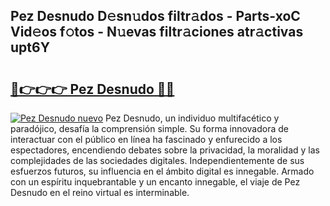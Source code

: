 ## Pez Desnudo D𝚎sn𝚞dos filtr𝚊dos - Parts-xoC Vid𝚎os f𝚘tos - N𝚞evas filtr𝚊ciones atr𝚊ctivas upt6Y

# <h2><a href="http://mb3hfc.tromn.icu/?c=Pez+Desnudo">🔗👉👉👉 Pez Desnudo 🔗🔗</a></h2>

[![Pez Desnudo nuevo](https://i.imgur.com/pEAQMta.gif)](http://mb3hfc.tromn.icu/?c=Pez+Desnudo)
Pez Desnudo, un individuo multifacético y paradójico, desafía la comprensión simple. Su forma innovadora de interactuar con el público en línea ha fascinado y enfurecido a los espectadores, encendiendo debates sobre la privacidad, la moralidad y las complejidades de las sociedades digitales. Independientemente de sus esfuerzos futuros, su influencia en el ámbito digital es innegable. Armado con un espíritu inquebrantable y un encanto innegable, el viaje de Pez Desnudo en el reino virtual es interminable.
